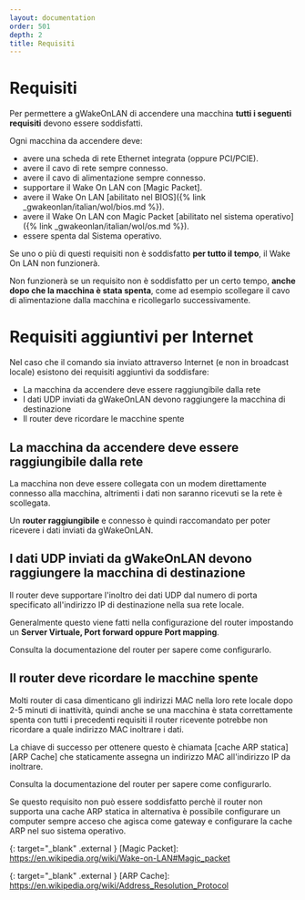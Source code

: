 ```yaml
---
layout: documentation
order: 501
depth: 2
title: Requisiti
---
```

# Requisiti

Per permettere a gWakeOnLAN di accendere una macchina
**tutti i seguenti requisiti** devono essere soddisfatti.

Ogni macchina da accendere deve:

* avere una scheda di rete Ethernet integrata (oppure PCI/PCIE).
* avere il cavo di rete sempre connesso.
* avere il cavo di alimentazione sempre connesso.
* supportare il Wake On LAN con [Magic Packet].
* avere il Wake On LAN 
  [abilitato nel BIOS]({% link _gwakeonlan/italian/wol/bios.md %}).
* avere il Wake On LAN con Magic Packet 
  [abilitato nel sistema operativo]({% link _gwakeonlan/italian/wol/os.md %}).
* essere spenta dal Sistema operativo.

Se uno o più di questi requisiti non è soddisfatto **per tutto il tempo**,
il Wake On LAN non funzionerà.

Non funzionerà se un requisito non è soddisfatto per un certo tempo,
**anche dopo che la macchina è stata spenta**, come ad esempio scollegare il
cavo di alimentazione dalla macchina e ricollegarlo successivamente.

# Requisiti aggiuntivi per Internet

Nel caso che il comando sia inviato attraverso Internet (e non in broadcast
locale) esistono dei requisiti aggiuntivi da soddisfare:

* La macchina da accendere deve essere raggiungibile dalla rete
* I dati UDP inviati da gWakeOnLAN devono raggiungere la macchina di destinazione
* Il router deve ricordare le macchine spente

## La macchina da accendere deve essere raggiungibile dalla rete

La macchina non deve essere collegata con un modem direttamente connesso alla
macchina, altrimenti i dati non saranno ricevuti se la rete è scollegata.

Un **router raggiungibile** e connesso è quindi raccomandato per poter
ricevere i dati inviati da  gWakeOnLAN.

## I dati UDP inviati da gWakeOnLAN devono raggiungere la macchina di destinazione

Il router deve supportare l'inoltro dei dati UDP dal numero di porta specificato
all'indirizzo IP di destinazione nella sua rete locale.

Generalmente questo viene fatti nella configurazione del router impostando un
**Server Virtuale, Port forward oppure Port mapping**.

Consulta la documentazione del router per sapere come configurarlo.

## Il router deve ricordare le macchine spente

Molti router di casa dimenticano gli indirizzi MAC nella loro rete locale dopo
2-5 minuti di inattività, quindi anche se una macchina è stata correttamente
spenta con tutti i precedenti requisiti il router ricevente potrebbe non
ricordare a quale indirizzo MAC inoltrare i dati.

La chiave di successo per ottenere questo è chiamata
[cache ARP statica][ARP Cache]
che staticamente assegna un indirizzo MAC all'indirizzo IP da inoltrare.

Consulta la documentazione del router per sapere come configurarlo.

Se questo requisito non può essere soddisfatto perchè il router non supporta
una cache ARP statica in alternativa è possibile configurare un computer sempre
acceso che agisca come gateway e configurare la cache ARP nel suo sistema
operativo.

{: target="_blank" .external }
[Magic Packet]: https://en.wikipedia.org/wiki/Wake-on-LAN#Magic_packet

{: target="_blank" .external }
[ARP Cache]: https://en.wikipedia.org/wiki/Address_Resolution_Protocol
